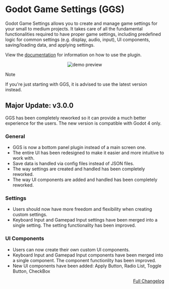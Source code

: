 # Godot Game Settings (GGS)
Godot Game Settings allows you to create and manage game settings for your small to medium projects. It takes care of all the fundamental functionalities required to have proper game settings, including predefined logic for common settings (e.g. display, audio, input), UI components, saving/loading data, and applying settings.

View the [documentation]([addons/ggs/docs/home.md](https://github.com/PunchablePlushie/godot-game-settings-docs/blob/3.0/docs/home.md)) for information on how to use the plugin.

<p align="center">
    <img src="https://i.postimg.cc/rpKvBkSk/ggs-icon-nobg.png" alt="demo preview">
</p>

> [!NOTE]
> If you're just starting with GGS, it is advised to use the latest version instead.


## Major Update: v3.0.0
GGS has been completely reworked so it can provide a much better experience for the users. The new version is compatible with Godot 4 only.

### General
* GGS is now a bottom panel plugin instead of a main screen one.
* The entire UI has been redesigned to make it easier and more intuitive to work with.
* Save data is handled via config files instead of JSON files.
* The way settings are created and handled has been completely reworked.
* The way UI components are added and handled has been completely reworked.

### Settings
* Users should now have more freedom and flexibility when creating custom settings.
* Keyboard Input and Gamepad Input settings have been merged into a single setting. The setting functionality has been improved.

### UI Components
* Users can now create their own custom UI components.
* Keyboard Input and Gamepad Input components have been merged into a single component. The component functionlity has been improved.
* New UI components have been added: Apply Button, Radio List, Toggle Button, CheckBox

<p align="right">
    <a href="https://github.com/PunchablePlushie/godot-game-settings/tree/3.0/addons/ggs/docs/changelog.md">Full Changelog</a><br/>
</p>
